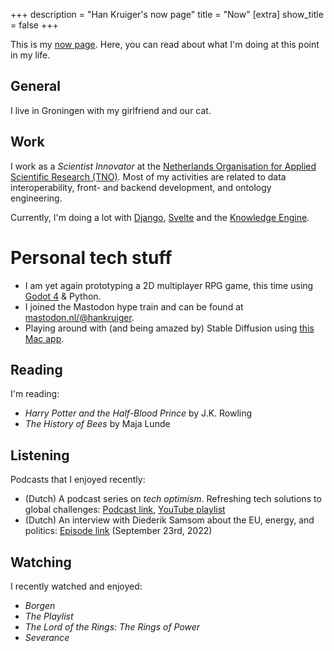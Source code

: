 +++
description = "Han Kruiger's now page"
title = "Now"
[extra]
show_title = false
+++

This is my [now page](https://nownownow.com/about).
Here, you can read about what I'm doing at this point in my life.

## General
I live in Groningen with my girlfriend and our cat.

## Work
I work as a *Scientist Innovator* at the [Netherlands Organisation for Applied Scientific Research (TNO)](https://www.tno.nl/en/).
Most of my activities are related to data interoperability, front- and backend development, and ontology engineering.

Currently, I'm doing a lot with [Django](https://www.djangoproject.com), [Svelte](https://svelte.dev/) and the [Knowledge Engine](https://github.com/tno/knowledge-engine).

# Personal tech stuff

- I am yet again prototyping a 2D multiplayer RPG game, this time using [Godot 4](https://godotengine.org) & Python.
- I joined the Mastodon hype train and can be found at [mastodon.nl/@hankruiger](https://mastodon.nl/@hankruiger).
- Playing around with (and being amazed by) Stable Diffusion using [this Mac app](https://diffusionbee.com).

## Reading
I'm reading:

- *Harry Potter and the Half-Blood Prince* by J.K. Rowling
- *The History of Bees* by Maja Lunde  

## Listening
Podcasts that I enjoyed recently:

- (Dutch) A podcast series on *tech optimism*. Refreshing tech solutions to global challenges: [Podcast link](https://pca.st/podcast/dd9a7d90-fbeb-0133-9c92-59d98c6b72b8), [YouTube playlist](https://youtube.com/playlist?list=PLx-XPvxlN-7_1cfRF_KrN1dSnr2h4Fk5-)
- (Dutch) An interview with Diederik Samsom about the EU, energy, and politics: [Episode link](https://pca.st/episode/f5e4910f-7bec-40f0-80e1-f5504881a85d) (September 23rd, 2022)

## Watching
I recently watched and enjoyed:

- *Borgen*
- *The Playlist*
- *The Lord of the Rings: The Rings of Power*
- *Severance*
